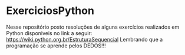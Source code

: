 # ExerciciosPython
Nesse repositório posto resoluções de alguns exercícios realizados em Python disponiveis no link a seguir:
https://wiki.python.org.br/EstruturaSequencial
Lembrando que a programação se aprende pelos DEDOS!!!
